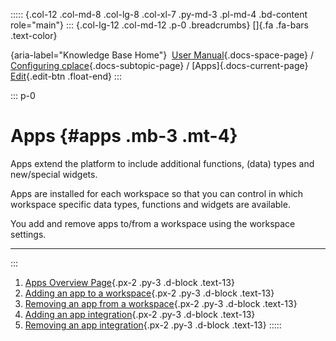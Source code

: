 ::::: {.col-12 .col-md-8 .col-lg-8 .col-xl-7 .py-md-3 .pl-md-4 .bd-content role="main"}
::: {.col-lg-12 .col-md-12 .p-0 .breadcrumbs}
[]{.fa .fa-bars .text-color}

[](https://docs.cplace.io/){aria-label="Knowledge Base Home"}  [User
Manual](/user-manual-en/){.docs-space-page} / [Configuring
cplace](/user-manual-en/cplace-konfigurieren/){.docs-subtopic-page} /
[Apps]{.docs-current-page} [
Edit](https://github.com/collaborationfactory/cplace-doc-user-enu/blob/release/25.2/cplace-konfigurieren/apps/_index.md){.edit-btn
.float-end}
:::

::: p-0
# Apps {#apps .mb-3 .mt-4}

Apps extend the platform to include additional functions, (data) types
and new/special widgets.

Apps are installed for each workspace so that you can control in which
workspace specific data types, functions and widgets are available.

You add and remove apps to/from a workspace using the workspace
settings.

------------------------------------------------------------------------
:::

1.  [ Apps Overview
    Page](/user-manual-en/cplace-konfigurieren/apps/apps-uebersichts-seite/){.px-2
    .py-3 .d-block .text-13}
2.  [ Adding an app to a
    workspace](/user-manual-en/cplace-konfigurieren/apps/app-zu-arbeitsbereich-hinzufuegen/){.px-2
    .py-3 .d-block .text-13}
3.  [ Removing an app from a
    workspace](/user-manual-en/cplace-konfigurieren/apps/app-aus-arbeitsbereich-entfernen/){.px-2
    .py-3 .d-block .text-13}
4.  [ Adding an app
    integration](/user-manual-en/cplace-konfigurieren/apps/app-integration-hinzufuegen/){.px-2
    .py-3 .d-block .text-13}
5.  [ Removing an app
    integration](/user-manual-en/cplace-konfigurieren/apps/app-integration-entfernen/){.px-2
    .py-3 .d-block .text-13}
:::::
